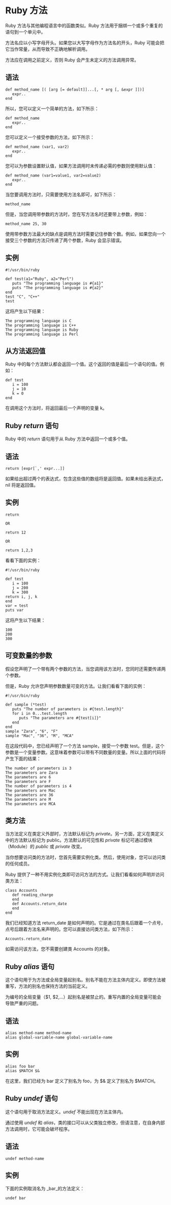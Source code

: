 
# Ruby 方法

Ruby 方法与其他编程语言中的函数类似。Ruby 方法用于捆绑一个或多个重复的语句到一个单元中。

方法名应以小写字母开头。如果您以大写字母作为方法名的开头，Ruby 可能会把它当作常量，从而导致不正确地解析调用。

方法应在调用之前定义，否则 Ruby 会产生未定义的方法调用异常。

## 语法

```
def method_name [( [arg [= default]]...[, * arg [, &expr ]])]
   expr..
end

```

所以，您可以定义一个简单的方法，如下所示：

```
def method_name 
   expr..
end

```

您可以定义一个接受参数的方法，如下所示：

```
def method_name (var1, var2)
   expr..
end

```

您可以为参数设置默认值，如果方法调用时未传递必需的参数则使用默认值：

```
def method_name (var1=value1, var2=value2)
   expr..
end

```

当您要调用方法时，只需要使用方法名即可，如下所示：

```
method_name

```

但是，当您调用带参数的方法时，您在写方法名时还要带上参数，例如：

```
method_name 25, 30

```

使用带参数方法最大的缺点是调用方法时需要记住参数个数。例如，如果您向一个接受三个参数的方法只传递了两个参数，Ruby 会显示错误。

## 实例

```
#!/usr/bin/ruby

def test(a1="Ruby", a2="Perl")
   puts "The programming language is #{a1}"
   puts "The programming language is #{a2}"
end
test "C", "C++"
test

```

这将产生以下结果：

```
The programming language is C
The programming language is C++
The programming language is Ruby
The programming language is Perl

```

## 从方法返回值

Ruby 中的每个方法默认都会返回一个值。这个返回的值是最后一个语句的值。例如：

```
def test
   i = 100
   j = 10
   k = 0
end

```

在调用这个方法时，将返回最后一个声明的变量 k。

## Ruby _return_ 语句

Ruby 中的 _return_ 语句用于从 Ruby 方法中返回一个或多个值。

## 语法

```
return [expr[`,' expr...]]

```

如果给出超过两个的表达式，包含这些值的数组将是返回值。如果未给出表达式，nil 将是返回值。

## 实例

```
return

OR

return 12

OR

return 1,2,3

```

看看下面的实例：

```
#!/usr/bin/ruby

def test
   i = 100
   j = 200
   k = 300
return i, j, k
end
var = test
puts var

```

这将产生以下结果：

```
100
200
300

```

## 可变数量的参数

假设您声明了一个带有两个参数的方法，当您调用该方法时，您同时还需要传递两个参数。

但是，Ruby 允许您声明参数数量可变的方法。让我们看看下面的实例：

```
#!/usr/bin/ruby

def sample (*test)
   puts "The number of parameters is #{test.length}"
   for i in 0...test.length
      puts "The parameters are #{test[i]}"
   end
end
sample "Zara", "6", "F"
sample "Mac", "36", "M", "MCA"

```

在这段代码中，您已经声明了一个方法 sample，接受一个参数 test。但是，这个参数是一个变量参数。这意味着参数可以带有不同数量的变量。所以上面的代码将产生下面的结果：

```
The number of parameters is 3
The parameters are Zara
The parameters are 6
The parameters are F
The number of parameters is 4
The parameters are Mac
The parameters are 36
The parameters are M
The parameters are MCA

```

## 类方法

当方法定义在类定义外部时，方法默认标记为 _private_。另一方面，定义在类定义中的方法默认标记为 public。方法默认的可见性和 _private_ 标记可通过模块（Module）的 _public_ 或 _private_ 改变。

当你想要访问类的方法时，您首先需要实例化类。然后，使用对象，您可以访问类的任何成员。

Ruby 提供了一种不用实例化类即可访问方法的方式。让我们看看如何声明并访问类方法：

```
class Accounts
   def reading_charge
   end
   def Accounts.return_date
   end
end

```

我们已经知道方法 return_date 是如何声明的。它是通过在类名后跟着一个点号，点号后跟着方法名来声明的。您可以直接访问类方法，如下所示：

```
Accounts.return_date

```

如需访问该方法，您不需要创建类 Accounts 的对象。

## Ruby _alias_ 语句

这个语句用于为方法或全局变量起别名。别名不能在方法主体内定义。即使方法被重写，方法的别名也保持方法的当前定义。

为编号的全局变量（$1, $2,...）起别名是被禁止的。重写内置的全局变量可能会导致严重的问题。

## 语法

```
alias method-name method-name
alias global-variable-name global-variable-name

```

## 实例

```
alias foo bar
alias $MATCH $&

```

在这里，我们已经为 bar 定义了别名为 foo，为 $& 定义了别名为 $MATCH。

## Ruby _undef_ 语句

这个语句用于取消方法定义。_undef_ 不能出现在方法主体内。

通过使用 _undef_ 和 _alias_，类的接口可以从父类独立修改，但请注意，在自身内部方法调用时，它可能会破坏程序。

## 语法

```
undef method-name

```

## 实例

下面的实例取消名为 _bar_的方法定义：

```
undef bar

```

